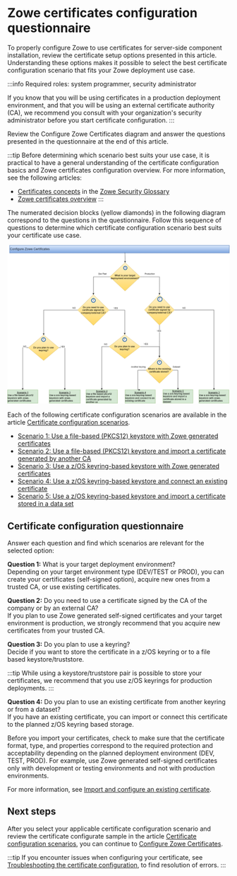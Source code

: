 # Zowe certificates configuration questionnaire

To properly configure Zowe to use certificates for server-side component installation, review the  certificate setup options presented in this article. 
Understanding these options makes it possible to select the best certificate configuration scenario that fits your Zowe deployment use case. 

:::info Required roles: system programmer, security administrator

If you know that you will be using certificates in a production deployment environment, and that you will be using an external certificate authority (CA), we recommend you consult with your organization's security administrator before you start certificate configuration.
:::

Review the Configure Zowe Certificates diagram and answer the questions presented in the questionnaire at the end of this article.

:::tip
Before determining which scenario best suits your use case, it is practical to have a general understanding of the certificate configuration basics and Zowe certificates configuration overview. For more information, see the following articles: 
- [Certificates concepts](../appendix/zowe-security-glossary.md#certificate-concepts) in the [Zowe Security Glossary](../appendix/zowe-security-glossary.md)
- [Zowe certificates overview](../getting-started/zowe-certificates-overview.md)
:::

The numerated decision blocks (yellow diamonds) in the following diagram correspond to the questions in the questionnaire.
Follow this sequence of questions to determine which certificate configuration scenario best suits your certificate use case.

![Certificates configuration decision tree](../images/install/certificates-config-scenarios.png)

Each of the following certificate configuration scenarios are available in the article [Certificate configuration scenarios](./certificate-configuration-scenarios.md).

* [Scenario 1: Use a file-based (PKCS12) keystore with Zowe generated certificates](./certificate-configuration-scenarios.md#scenario-1-use-a-file-based-pkcs12-keystore-with-zowe-generated-certificates)
* [Scenario 2: Use a file-based (PKCS12) keystore and import a certificate generated by another CA](./certificate-configuration-scenarios.md#scenario-2-use-a-file-based-pkcs12-keystore-and-import-a-certificate-generated-by-another-ca)
* [Scenario 3: Use a z/OS keyring-based keystore with Zowe generated certificates](./certificate-configuration-scenarios.md#scenario-3-use-a-zos-keyring-based-keystore-with-zowe-generated-certificates)
* [Scenario 4: Use a z/OS keyring-based keystore and connect an existing certificate](./certificate-configuration-scenarios.md#scenario-4-use-a-zos-keyring-based-keystore-and-connect-to-an-existing-certificate)
* [Scenario 5: Use a z/OS keyring-based keystore and import a certificate stored in a data set](./certificate-configuration-scenarios.md#scenario-5-use-a-zos-keyring-based-keystore-and-import-a-certificate-stored-in-a-data-set)
 
## Certificate configuration questionnaire 
Answer each question and find which scenarios are relevant for the selected option:

**Question 1:** What is your target deployment environment?  
Depending on your target environment type (DEV/TEST or PROD), you can create your certificates (self-signed option), acquire new ones from a trusted CA, or use existing certificates.

**Question 2:** Do you need to use a certificate signed by the CA of the company or by an external CA?  
If you plan to use Zowe generated self-signed certificates and your target environment is production, we strongly recommend that you acquire new certificates from your trusted CA.

**Question 3:** Do you plan to use a keyring?  
Decide if you want to store the certificate in a z/OS keyring or to a file based keystore/truststore.

:::tip 
While using a keystore/truststore pair is possible to store your certificates, we recommend that you use z/OS keyrings for production deployments.
:::

**Question 4:** Do you plan to use an existing certificate from another keyring or from a dataset?  
If you have an existing certificate, you can import or connect this certificate to the planned z/OS keyring based storage.

Before you import your certificates, check to make sure that the certificate format, type, and properties correspond to the required protection and acceptability depending on the planned deployment environment (DEV, TEST, PROD).
For example, use Zowe generated self-signed certificates only with development or testing environments and not with production environments.

For more information, see [Import and configure an existing certificate](./import-certificates.md).
## Next steps

After you select your applicable certificate configuration scenario and review the certificate configurate sample in the article [Certificate configuration scenarios](./certificate-configuration-scenarios.md), you can continue to  [Configure Zowe Certificates](./configure-certificates.md).  

:::tip
If you encounter issues when configuring your certificate, see [Troubleshooting the certificate configuration](../troubleshoot/troubleshoot-zos-certificate.md), to find resolution of errors.
:::
